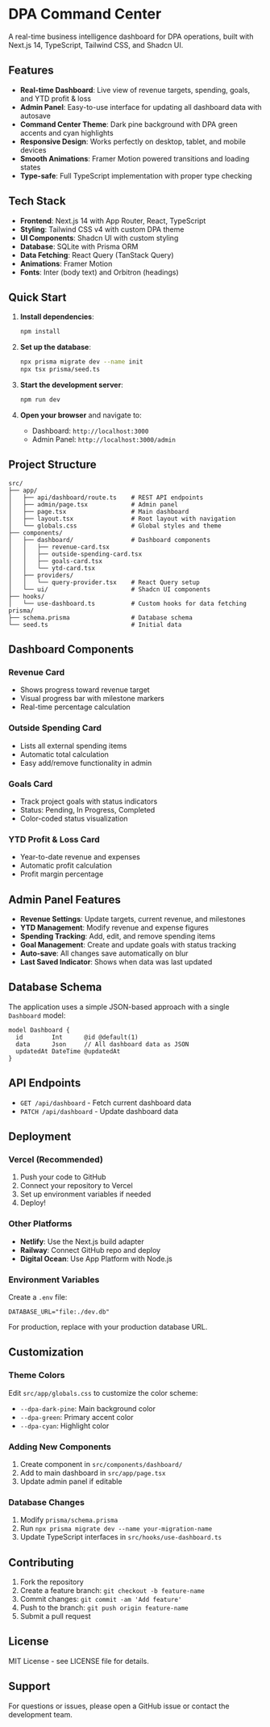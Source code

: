 # DPA Command Center

A real-time business intelligence dashboard for DPA operations, built with Next.js 14, TypeScript, Tailwind CSS, and Shadcn UI.

## Features

- **Real-time Dashboard**: Live view of revenue targets, spending, goals, and YTD profit & loss
- **Admin Panel**: Easy-to-use interface for updating all dashboard data with autosave
- **Command Center Theme**: Dark pine background with DPA green accents and cyan highlights
- **Responsive Design**: Works perfectly on desktop, tablet, and mobile devices
- **Smooth Animations**: Framer Motion powered transitions and loading states
- **Type-safe**: Full TypeScript implementation with proper type checking

## Tech Stack

- **Frontend**: Next.js 14 with App Router, React, TypeScript
- **Styling**: Tailwind CSS v4 with custom DPA theme
- **UI Components**: Shadcn UI with custom styling
- **Database**: SQLite with Prisma ORM
- **Data Fetching**: React Query (TanStack Query)
- **Animations**: Framer Motion
- **Fonts**: Inter (body text) and Orbitron (headings)

## Quick Start

1. **Install dependencies**:
   ```bash
   npm install
   ```

2. **Set up the database**:
   ```bash
   npx prisma migrate dev --name init
   npx tsx prisma/seed.ts
   ```

3. **Start the development server**:
   ```bash
   npm run dev
   ```

4. **Open your browser** and navigate to:
   - Dashboard: `http://localhost:3000`
   - Admin Panel: `http://localhost:3000/admin`

## Project Structure

```
src/
├── app/
│   ├── api/dashboard/route.ts    # REST API endpoints
│   ├── admin/page.tsx            # Admin panel
│   ├── page.tsx                  # Main dashboard
│   ├── layout.tsx                # Root layout with navigation
│   └── globals.css               # Global styles and theme
├── components/
│   ├── dashboard/                # Dashboard components
│   │   ├── revenue-card.tsx
│   │   ├── outside-spending-card.tsx
│   │   ├── goals-card.tsx
│   │   └── ytd-card.tsx
│   ├── providers/
│   │   └── query-provider.tsx    # React Query setup
│   └── ui/                       # Shadcn UI components
├── hooks/
│   └── use-dashboard.ts          # Custom hooks for data fetching
prisma/
├── schema.prisma                 # Database schema
└── seed.ts                       # Initial data
```

## Dashboard Components

### Revenue Card
- Shows progress toward revenue target
- Visual progress bar with milestone markers
- Real-time percentage calculation

### Outside Spending Card
- Lists all external spending items
- Automatic total calculation
- Easy add/remove functionality in admin

### Goals Card
- Track project goals with status indicators
- Status: Pending, In Progress, Completed
- Color-coded status visualization

### YTD Profit & Loss Card
- Year-to-date revenue and expenses
- Automatic profit calculation
- Profit margin percentage

## Admin Panel Features

- **Revenue Settings**: Update targets, current revenue, and milestones
- **YTD Management**: Modify revenue and expense figures
- **Spending Tracking**: Add, edit, and remove spending items
- **Goal Management**: Create and update goals with status tracking
- **Auto-save**: All changes save automatically on blur
- **Last Saved Indicator**: Shows when data was last updated

## Database Schema

The application uses a simple JSON-based approach with a single `Dashboard` model:

```prisma
model Dashboard {
  id        Int      @id @default(1)
  data      Json     // All dashboard data as JSON
  updatedAt DateTime @updatedAt
}
```

## API Endpoints

- `GET /api/dashboard` - Fetch current dashboard data
- `PATCH /api/dashboard` - Update dashboard data

## Deployment

### Vercel (Recommended)
1. Push your code to GitHub
2. Connect your repository to Vercel
3. Set up environment variables if needed
4. Deploy!

### Other Platforms
- **Netlify**: Use the Next.js build adapter
- **Railway**: Connect GitHub repo and deploy
- **Digital Ocean**: Use App Platform with Node.js

### Environment Variables

Create a `.env` file:
```env
DATABASE_URL="file:./dev.db"
```

For production, replace with your production database URL.

## Customization

### Theme Colors
Edit `src/app/globals.css` to customize the color scheme:
- `--dpa-dark-pine`: Main background color
- `--dpa-green`: Primary accent color
- `--dpa-cyan`: Highlight color

### Adding New Components
1. Create component in `src/components/dashboard/`
2. Add to main dashboard in `src/app/page.tsx`
3. Update admin panel if editable

### Database Changes
1. Modify `prisma/schema.prisma`
2. Run `npx prisma migrate dev --name your-migration-name`
3. Update TypeScript interfaces in `src/hooks/use-dashboard.ts`

## Contributing

1. Fork the repository
2. Create a feature branch: `git checkout -b feature-name`
3. Commit changes: `git commit -am 'Add feature'`
4. Push to the branch: `git push origin feature-name`
5. Submit a pull request

## License

MIT License - see LICENSE file for details.

## Support

For questions or issues, please open a GitHub issue or contact the development team.
